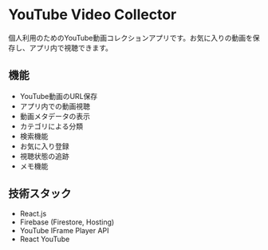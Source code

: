 # YouTube Video Collector

個人利用のためのYouTube動画コレクションアプリです。お気に入りの動画を保存し、アプリ内で視聴できます。

## 機能

- YouTube動画のURL保存
- アプリ内での動画視聴
- 動画メタデータの表示
- カテゴリによる分類
- 検索機能
- お気に入り登録
- 視聴状態の追跡
- メモ機能

## 技術スタック

- React.js
- Firebase (Firestore, Hosting)
- YouTube IFrame Player API
- React YouTube